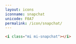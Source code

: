 ```yaml
---
layout: icons
iconname: snapchat
unicode: F0A7
permalink: /icon/snapchat/
---
```


``` html
<i class="mi mi-snapchat"></i>
```
